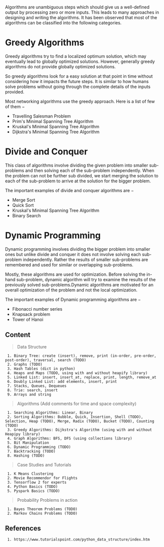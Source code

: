 Algorithms are unambiguous steps which should give us a well-defined output by processing zero or more inputs. This leads to many approaches in designing and writing the algorithms. It has been observed that most of the algorithms can be classified into the following categories.


# Greedy Algorithms
Greedy algorithms try to find a localized optimum solution, which may eventually lead to globally optimized solutions. However, generally greedy algorithms do not provide globally optimized solutions.

So greedy algorithms look for a easy solution at that point in time without considering how it impacts the future steps. It is similar to how humans solve problems without going through the complete details of the inputs provided.

Most networking algorithms use the greedy approach. Here is a list of few of them −

* Travelling Salesman Problem
* Prim's Minimal Spanning Tree Algorithm
* Kruskal's Minimal Spanning Tree Algorithm
* Dijkstra's Minimal Spanning Tree Algorithm


# Divide and Conquer
This class of algorithms involve dividing the given problem into smaller sub-problems and then solving each of the sub-problem independently. When the problem can not be further sub divided, we start merging the solution to each of the sub-problem to arrive at the solution for the bigger problem.

The important examples of divide and conquer algorithms are −

* Merge Sort
* Quick Sort
* Kruskal's Minimal Spanning Tree Algorithm
* Binary Search


# Dynamic Programming
Dynamic programming involves dividing the bigger problem into smaller ones but unlike divide and conquer it does not involve solving each sub-problem independently. Rather the results of smaller sub-problems are remembered and used for similar or overlapping sub-problems.

Mostly, these algorithms are used for optimization. Before solving the in-hand sub-problem, dynamic algorithm will try to examine the results of the previously solved sub-problems.Dynamic algorithms are motivated for an overall optimization of the problem and not the local optimization.

The important examples of Dynamic programming algorithms are −

* Fibonacci number series
* Knapsack problem
* Tower of Hanoi


## Content

> Data Structure
```
 1. Binary Tree: create (insert), remove, print (in-order, pre-order, post-order), traversal, search (TODO)
 2. Graphs (TODO)
 3. Hash Tables (dict in python)
 4. Heaps and Maps (TODO, using with and without heapify library)
 5. Linked List: insert, insert_at, replace, print, length, remove_at 
 6. Doubly Linked List: add elements, insert, print
 7. Stacks, Queues, Dequeues
 8. Trie: search, insert
 9. Arrays and string
```

> Algorithms (Add comments for time and space complexity)
```
 1. Searching Algorithms: Linear, Binary
 2. Sorting Algorithms: Bubble, Quick, Insertion, Shell (TODO), Selection, Heap (TODO), Merge, Radix (TODO), Bucket (TODO), Counting (TODO)
 3. Greedy Algorithms: Dijkstra's Algorithm (using with and without Heapipy library)
 4. Graph Algorithms: BFS, DFS (using collections library)
 5. Bit Manipulation
 6. Dynamic Programming (TODO)
 7. Backtracking (TODO)
 8. Hashing (TODO)
```

> Case Studies and Tutorials
```
 1. K Means Clustering
 2. Movie Recommendor for Flights
 3. Tensorflow 2 for experts
 4. Python Basics (TODO)
 5. Pyspark Basics (TODO)
```

> Probability Problems in action
```
 1. Bayes Theorem Problems (TODO)
 2. Markov Chains Problems (TODO)
```

## References
```
 1. https://www.tutorialspoint.com/python_data_structure/index.htm
```